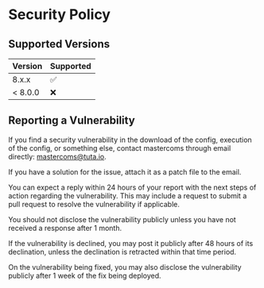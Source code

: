 # Security Policy

## Supported Versions

| Version | Supported          |
| ------- | ------------------ |
| 8.x.x   | :white_check_mark: |
| < 8.0.0 | :x:                |

## Reporting a Vulnerability

If you find a security vulnerability in the download of the config, execution of the config,
or something else, contact mastercoms through email directly: mastercoms@tuta.io.

If you have a solution for the issue, attach it as a patch file to the email.

You can expect a reply within 24 hours of your report with the next steps of action
regarding the vulnerability. This may include a request to submit a pull request to
resolve the vulnerability if applicable.

You should not disclose the vulnerability publicly unless you have not received a response after 1 month.

If the vulnerability is declined, you may post it publicly after 48 hours of its declination, unless the
declination is retracted within that time period.

On the vulnerability being fixed, you may also disclose the vulnerability publicly after 1 week of the
fix being deployed.
